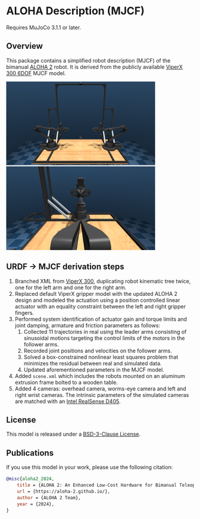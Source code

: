 # ALOHA Description (MJCF)

Requires MuJoCo 3.1.1 or later.

## Overview

This package contains a simplified robot description (MJCF) of the bimanual [ALOHA 2](https://aloha-2.github.io/) robot. It is derived from the publicly available [ViperX 300 6DOF](https://github.com/google-deepmind/mujoco_menagerie/tree/main/trossen_vx300s) MJCF model.

<p float="left">
  <img src="aloha.png" width="400">
  <img src="aloha_wrist.png" width="400">
</p>

## URDF → MJCF derivation steps

1. Branched XML from [ViperX 300](../trossen_vx300s/), duplicating robot kinematic tree twice, one for the left arm and one for the right arm.
2. Replaced default ViperX gripper model with the updated ALOHA 2 design and modeled the actuation using a position controlled linear actuator with an equality constraint between the left and right gripper fingers.
3. Performed system identification of actuator gain and torque limits and joint damping, armature and friction parameters as follows:
    1. Collected 11 trajectories in real using the leader arms consisting of sinusoidal motions targeting the control limits of the motors in the follower arms.
    2. Recorded joint positions and velocities on the follower arms.
    3. Solved a box-constrained nonlinear least squares problem that minimizes the residual between real and simulated data.
    4. Updated aforementioned parameters in the MJCF model.
4. Added `scene.xml` which includes the robots mounted on an aluminum extrusion frame bolted to a wooden table.
5. Added 4 cameras: overhead camera, worms-eye camera and left and right wrist cameras. The intrinsic parameters of the simulated cameras are matched with an [Intel RealSense D405](https://www.intelrealsense.com/depth-camera-d405/).

## License

This model is released under a [BSD-3-Clause License](LICENSE).

## Publications

If you use this model in your work, please use the following citation:

```bibtex
@misc{aloha2_2024,
    title = {ALOHA 2: An Enhanced Low-Cost Hardware for Bimanual Teleoperation},
    url = {https://aloha-2.github.io/},
    author = {ALOHA 2 Team},
    year = {2024},
}
```
